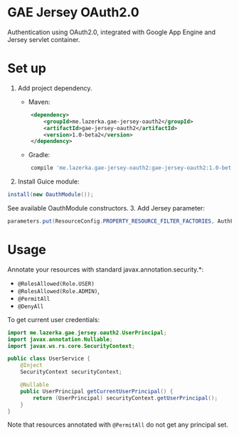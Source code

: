 # GAE Jersey OAuth2.0

Authentication using OAuth2.0, integrated with Google App Engine and Jersey servlet container. 


# Set up
1. Add project dependency.

	* Maven: 
	```xml 
		<dependency>
			<groupId>me.lazerka.gae-jersey-oauth2</groupId>
			<artifactId>gae-jersey-oauth2</artifactId>
			<version>1.0-beta2</version>
		</dependency>
	```
	* Gradle: 
	```groovy
		compile 'me.lazerka.gae-jersey-oauth2:gae-jersey-oauth2:1.0-beta2'
	```
2. Install Guice module: 
```java
install(new OauthModule());
```
See available OauthModule constructors.
3. Add Jersey parameter:
```java
parameters.put(ResourceConfig.PROPERTY_RESOURCE_FILTER_FACTORIES, AuthFilterFactory.class.getName())
```


# Usage
Annotate your resources with standard javax.annotation.security.*:
* `@RolesAllowed(Role.USER)`
* `@RolesAllowed(Role.ADMIN)`,
* `@PermitAll`
* `@DenyAll`

To get current user credentials:
```java
import me.lazerka.gae.jersey.oauth2.UserPrincipal;
import javax.annotation.Nullable;
import javax.ws.rs.core.SecurityContext;

public class UserService {
	@Inject
	SecurityContext securityContext;

	@Nullable
	public UserPrincipal getCurrentUserPrincipal() {
		return (UserPrincipal) securityContext.getUserPrincipal();
	}
}
```

Note that resources annotated with `@PermitAll` do not get any principal set.
